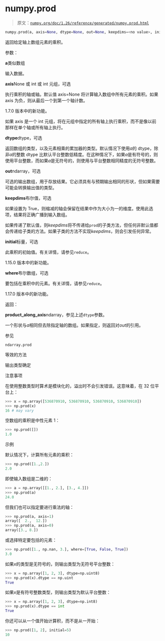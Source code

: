# numpy.prod

> 原文：[`numpy.org/doc/1.26/reference/generated/numpy.prod.html`](https://numpy.org/doc/1.26/reference/generated/numpy.prod.html)

```py
numpy.prod(a, axis=None, dtype=None, out=None, keepdims=<no value>, initial=<no value>, where=<no value>)
```

返回给定轴上数组元素的乘积。

参数：

**a**类似数组

输入数据。

**axis**None 或 int 或 int 元组，可选

执行乘积的轴或轴。默认值 axis=None 将计算输入数组中所有元素的乘积。如果 axis 为负，则从最后一个到第一个轴计数。

1.7.0 版本中的新功能。

如果 axis 是一个 int 元组，将在元组中指定的所有轴上执行乘积，而不是像以前那样在单个轴或所有轴上执行。

**dtype**dtype，可选

返回数组的类型，以及元素相乘的累加器的类型。默认情况下使用*a*的 dtype，除非*a*的整数 dtype 比默认平台整数低精度。在这种情况下，如果*a*是有符号的，则使用平台整数，而如果*a*是无符号的，则使用与平台整数相同精度的无符号整数。

**out**ndarray，可选

可选的输出数组，用于存放结果。它必须具有与预期输出相同的形状，但如果需要可能会转换输出值的类型。

**keepdims**布尔值，可选

如果设置为 True，则缩减的轴会保留在结果中作为大小为一的维度。使用此选项，结果将正确广播到输入数组。

如果传递了默认值，则*keepdims*将不传递给`prod`的子类方法，但任何非默认值都会传递给子类的方法。如果子类的方法不实现*keepdims*，则会引发任何异常。

**initial**标量，可选

此乘积的初始值。有关详情，请参见`reduce`。

1.15.0 版本中的新功能。

**where**布尔数组，可选

要包括在乘积中的元素。有关详情，请参见`reduce`。

1.17.0 版本中的新功能。

返回：

**product_along_axis**ndarray，参见上述`dtype`参数。

一个形状与*a*相同但去除指定轴的数组。如果指定，则返回对*out*的引用。

参见

`ndarray.prod`

等效的方法

输出类型确定

注意事项

在使用整数类型时算术是模块化的，溢出时不会引发错误。这意味着，在 32 位平台上：

```py
>>> x = np.array([536870910, 536870910, 536870910, 536870910])
>>> np.prod(x)
16 # may vary 
```

空数组的乘积是中性元素 1：

```py
>>> np.prod([])
1.0 
```

示例

默认情况下，计算所有元素的乘积：

```py
>>> np.prod([1.,2.])
2.0 
```

即使输入数组是二维的：

```py
>>> a = np.array([[1., 2.], [3., 4.]])
>>> np.prod(a)
24.0 
```

但我们也可以指定要进行乘法的轴：

```py
>>> np.prod(a, axis=1)
array([  2.,  12.])
>>> np.prod(a, axis=0)
array([3., 8.]) 
```

或选择特定要包括的元素：

```py
>>> np.prod([1., np.nan, 3.], where=[True, False, True])
3.0 
```

如果*x*的类型是无符号的，则输出类型为无符号平台整数：

```py
>>> x = np.array([1, 2, 3], dtype=np.uint8)
>>> np.prod(x).dtype == np.uint
True 
```

如果*x*是有符号整数类型，则输出类型为默认平台整数：

```py
>>> x = np.array([1, 2, 3], dtype=np.int8)
>>> np.prod(x).dtype == int
True 
```

你还可以从一个值开始计算积，而不是从一开始：

```py
>>> np.prod([1, 2], initial=5)
10 
```
